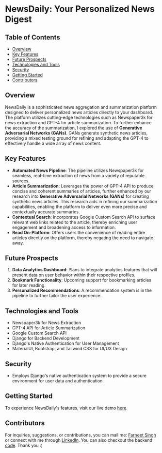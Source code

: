 # NewsDaily: Your Personalized News Digest

## Table of Contents
- [Overview](#overview)
- [Key Features](#key-features)
- [Future Prospects](#future-prospects)
- [Technologies and Tools](#technologies-and-tools)
- [Security](#security)
- [Getting Started](#getting-started)
- [Contributors](#contributors)

## Overview
NewsDaily is a sophisticated news aggregation and summarization platform designed to deliver personalized news articles directly to your dashboard. The platform utilizes cutting-edge technologies such as Newspaper3k for news extraction and GPT-4 for article summarization. To further enhance the accuracy of the summarization, I explored the use of **Generative Adversarial Networks (GANs)**. GANs generate synthetic news articles, providing a mixed testing ground for refining and adapting the GPT-4 to effectively handle a wide array of news content.

## Key Features
- **Automated News Pipeline**: The pipeline utilizes Newspaper3k for seamless, real-time extraction of news from a variety of reputable sources.
- **Article Summarization**: Leverages the power of GPT-4 API to produce concise and coherent summaries of articles, further enhanced by our research into **Generative Adversarial Networks (GANs)** for creating synthetic news articles. This research aids in refining our summarization capabilities, enabling the platform to deliver even more precise and contextually accurate summaries.
- **Contextual Search**: Incorporates Google Custom Search API to surface relevant web links related to the article, thereby enriching user engagement and broadening access to information.
- **Read On-Platform**: Offers users the convenience of reading entire articles directly on the platform, thereby negating the need to navigate away.


## Future Prospects
1. **Data Analytics Dashboard**: Plans to integrate analytics features that will present data on user behavior within their respective profiles.
2. **Bookmark Functionality**: Upcoming support for bookmarking articles for later reading.
3. **Personalized Recommendations**: A recommendation system is in the pipeline to further tailor the user experience.

## Technologies and Tools
- Newspaper3k for News Extraction
- GPT-4 API for Article Summarization
- Google Custom Search API
- Django for Backend Development
- Django's Native Authentication for User Management
- MaterialUI, Bootstrap, and Tailwind CSS for UI/UX Design

## Security
- Employs Django's native authentication system to provide a secure environment for user data and authentication.

## Getting Started
To experience NewsDaily's features, visit our live demo [here](https://news-daily-swart.vercel.app/).

## Contributors
For inquiries, suggestions, or contributions, you can mail me: [Farneet Singh](mailto:farneetsingh_co21a3_72@dtu.ac.in) or connect with me through [LinkedIn](https://www.linkedin.com/in/farneet-singh-6b155b208/). You can also checkout the backend [code](https://github.com/farneet24/NewsDaily-App-Backend). Thank you :)
